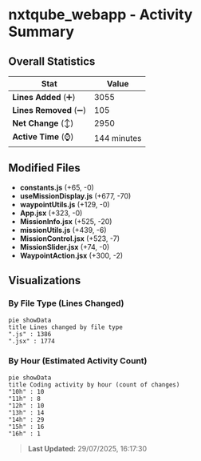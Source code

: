 # nxtqube_webapp - Activity Summary 

## Overall Statistics

| Stat                   | Value                                                             |
| ---------------------- | ----------------------------------------------------------------- |
| **Lines Added** (➕)   | 3055                                          |
| **Lines Removed** (➖) | 105                                        |
| **Net Change** (↕)    | 2950                |
| **Active Time** (⌚)   | 144 minutes |


## Modified Files
- **constants.js** (+65, -0)
- **useMissionDisplay.js** (+677, -70)
- **waypointUtils.js** (+129, -0)
- **App.jsx** (+323, -0)
- **MissionInfo.jsx** (+525, -20)
- **missionUtils.js** (+439, -6)
- **MissionControl.jsx** (+523, -7)
- **MissionSlider.jsx** (+74, -0)
- **WaypointAction.jsx** (+300, -2)

## Visualizations

### By File Type (Lines Changed)

```mermaid
pie showData
title Lines changed by file type
".js" : 1386
".jsx" : 1774
```

### By Hour (Estimated Activity Count)

```mermaid
pie showData
title Coding activity by hour (count of changes)
"10h" : 10
"11h" : 8
"12h" : 10
"13h" : 14
"14h" : 29
"15h" : 16
"16h" : 1
```


> **Last Updated:** 29/07/2025, 16:17:30